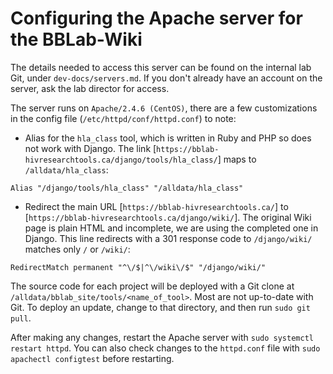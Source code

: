 # Configuring the Apache server for the BBLab-Wiki

The details needed to access this server can be found on the internal lab Git, 
under `dev-docs/servers.md`. If you don't already have an account on the server, 
ask the lab director for access.

The server runs on `Apache/2.4.6 (CentOS)`, there are a few customizations 
in the config file (`/etc/httpd/conf/httpd.conf`) to note:

- Alias for the `hla_class` tool, which is written in Ruby and PHP so does not work with Django.
The link [`https://bblab-hivresearchtools.ca/django/tools/hla_class/`] maps to `/alldata/hla_class`:
```
Alias "/django/tools/hla_class" "/alldata/hla_class"
```
- Redirect the main URL [`https://bblab-hivresearchtools.ca/`] to [`https://bblab-hivresearchtools.ca/django/wiki/`]. 
The original Wiki page is plain HTML and incomplete, we are using the completed one in Django. 
This line redirects with a 301 response code to `/django/wiki/` matches only `/` or `/wiki/`:
```
RedirectMatch permanent "^\/$|^\/wiki\/$" "/django/wiki/"
```

The source code for each project will be deployed with a Git clone at
`/alldata/bblab_site/tools/<name_of_tool>`. Most are not up-to-date with Git.
To deploy an update, change to that directory, and then run `sudo git pull`.

After making any changes, restart the Apache server with
`sudo systemctl restart httpd`. You can also check changes to the `httpd.conf` file 
with `sudo apachectl configtest` before restarting.